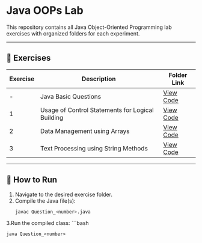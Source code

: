 # Java OOPs Lab

This repository contains all Java Object-Oriented Programming lab exercises with organized folders for each experiment.

---

## 📂 Exercises

| Exercise | Description | Folder Link |
|----------|-------------|-------------|
| - | Java Basic Questions | [View Code](./Java_Basic_Questions) |
| 1 | Usage of Control Statements for Logical Building | [View Code](./Exercise_1_Usage_of_Control_Statements_for_Logical_Building) |
| 2 | Data Management using Arrays | [View Code](./Exercise_2_Data_Management_using_Arrays) |
| 3 | Text Processing using String Methods | [View Code](./Exercise_3_Text_Processing_using_String_Methods) |


---

## 📜 How to Run

1. Navigate to the desired exercise folder.
2. Compile the Java file(s):
   ```bash
   javac Question_<number>.java
3.Run the compiled class:
    ```bash
    
    java Question_<number>
    
